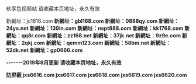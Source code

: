玖享色视频站
请收藏本页地址，永久有效

新網址：jc1616.com<b>
新網址：gbl168.com<b>
新網址：0888qy.com<b>
新網址：24ys.net<b>
新網址：139in.com<b>
新網址：nspt888.com<b>
新網址：kk1768.com<b>
新網址：qq8r.com<b>
新網址：zz168.net<b>
新網址：37jk.net<b>
新網址：9z9e.com<b>
新網址：2qkj.com<b>
新網址：qemm123.com<b>
新網址：58bm.net<b>
新網址：52dk.net<b>
新網址：gp0666.com<b>

-------2019年8月更新
请收藏本页地址，永久有效

防屏蔽
jxs6616.com
jxs6617.com
jxs6618.com
jxs6619.com
jxs6620.com
